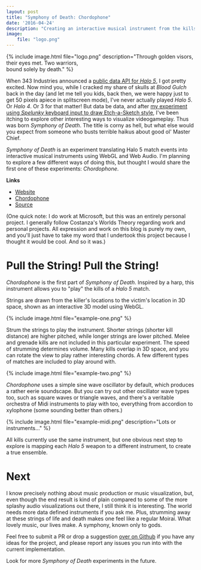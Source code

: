 ```yaml
---
layout: post
title: "Symphony of Death: Chordophone"
date: '2016-04-24'
description: "Creating an interactive musical instrument from the kills of Halo 5 multiplayer matches."
image:
    file: "logo.png"
---
```


{% include image.html file="logo.png" description="Through golden visors,<br>their eyes met. Two warriors,<br>bound solely by death." %}

When 343 Industries announced a [public data API for *Halo 5*](https://www.halowaypoint.com/en-us/community/blog-posts/halo-api-hackathon), I got pretty excited. Now mind you, while I cracked my share of skulls at *Blood Gulch* back in the day (and let me tell you kids, back then, we were happy just to get 50 pixels apiece in splitscreen mode), I've never actually played *Halo 5*. Or *Halo 4*. Or 3 for that matter! But data be data, and after [my experiment using *Spelunky* keyboard input to draw Etch-a-Sketch style][spelunky], I've been itching to explore other interesting ways to visualize videogameplay. Thus was born *Symphony of Death*. The title is corny as hell, but what else would you expect from someone who busts terrible haikus about good ol' Master Chief.

*Symphony of Death* is an experiment translating Halo 5 match events into interactive musical instruments using WebGL and Web Audio. I'm planning to explore a few different ways of doing this, but thought I would share the first one of these experiments: *Chordophone*.

**Links**

* [Website][site]
* [Chordophone][Chordophone]
* [Source][source]

(One quick note: I do work at Microsoft, but this was an entirely personal project. I generally follow Costanza's Worlds Theory regarding work and personal projects. All expression and work on this blog is purely my own, and you'll just have to take my word that I undertook this project because I thought it would be cool. And so it was.)

# Pull the String! Pull the String!
*Chordophone* is the first part of *Symphony of Death*. Inspired by a harp, this instrument allows you to "play" the kills of a *Halo 5* match.

Strings are drawn from the killer's locations to the victim's location in 3D space, shown as an interactive 3D model using WebGL.

{% include image.html file="example-one.png" %}

Strum the strings to play the instrument. Shorter strings (shorter kill distance) are higher pitched, while longer strings are lower pitched. Melee and grenade kills are not included in this particular experiment. The speed of strumming determines volume. Many kills overlap in 3D space, and you can rotate the view to play rather interesting chords. A few different types of matches are included to play around with.

{% include image.html file="example-two.png" %}

*Chordophone* uses a simple sine wave oscillator by default, which produces a rather eerie soundscape. But you can try out other oscillator wave types too, such as square waves or triangle waves, and there's a veritable orchestra of Midi instruments to play with too, everything from accordion to xylophone (some sounding better than others.)

{% include image.html file="example-midi.png" description="Lots or instruments..." %}

All kills currently use the same instrument, but one obvious next step to explore is mapping each *Halo 5* weapon to a different instrument, to create a true ensemble.


# Next
I know precisely nothing about music production or music visualization, but, even though the end result is kind of plain compared to some of the more splashy audio visualizations out there, I still think it is interesting. The world needs more data defined instruments if you ask me. Plus, strumming away at these strings of life and death makes one feel like a regular Moirai. What lovely music, our lives make. A symphony, known only to gods.

Feel free to submit a PR or drop a suggestion [over on Github][source] if you have any ideas for the project, and please report any issues you run into with the current implementation.

Look for more  *Symphony of Death* experiments in the future.


[spelunky]: /sketchy-keylogger/

[site]:http://mattbierner.github.io/Symphony-of-Death
[source]: https://github.com/mattbierner/Symphony-of-Death
[chordophone]: http://mattbierner.github.io/Symphony-of-Death/chordophone
